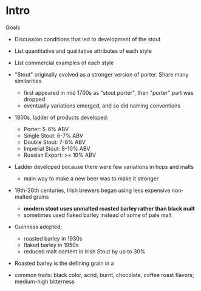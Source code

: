 # Intro

Goals
* Discussion conditions that led to development of the stout
* List quantitative and qualitative attributes of each style
* List commercial examples of each style

* "Stout" originally evolved as a stronger version of porter. Share many similarities
	* first appeared in mid 1700s as "stout porter", then "porter" part was dropped
	* eventually variations emerged, and so did naming conventions
* 1800s, ladder of products developed:
	* Porter: 5-6% ABV
	* Single Stout: 6-7% ABV
	* Double Stout: 7-8% ABV
	* Imperial Stout: 8-10% ABV
	* Russian Export: >= 10% ABV
* Ladder developed because there were few variations in hops and malts
	* main way to make a new beer was to make it stronger
* 19th-20th centuries, Irish brewers began using less expensive non-malted grains
	* **modern stout uses unmalted roasted barley rather than black malt**
	* sometimes used flaked barley instead of some of pale malt
* Guinness adopted;
	* roasted barley in 1930s
	* flaked barley in 1950s
	* reduced malt content in Irish Stout by up to 30%
* Roasted barley is the defining grain in a 
* common traits: black color, acrid, burnt, chocolate, coffee roast flavors; medium-high bitterness